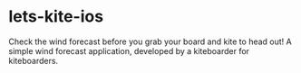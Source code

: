 # lets-kite-ios
Check the wind forecast before you grab your board and kite to head out! A simple wind forecast application, developed by a kiteboarder for kiteboarders.
